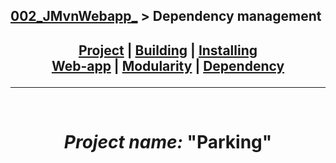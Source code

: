 ## [002_JMvnWebapp_][DescPrj] > **Dependency management**

## <p align=center>[Project][DescPrj] | [Building][AutoBld] | [Installing][AutoInst] <br/> [Web-app][WebBld] | [Modularity][Module] | [Dependency][DepMng]</p>

<!--
* [Project description][DescPrj]
* [Project build automation][AutoBld]
* [Project setup automation][AutoInst]
* [Web application building][WebBld]
* [Project modularity][Module]
* [Dependency management][DepMng]
-->

[DescPrj]: ../../README.md
[AutoBld]: Maven_BuildAutomation.md
[AutoInst]: Maven_SetupAutomation.md
[WebBld]: Maven_WebApplication.md
[Module]: Maven_ModularityProject.md
[DepMng]: Maven_DependencyManagement.md

---
<br/>
<!-- ---------------------------------- * Navigation * ---------------------------------- -->

# <p align=center><i>Project name:</i> "<b>Parking</b>"</p>